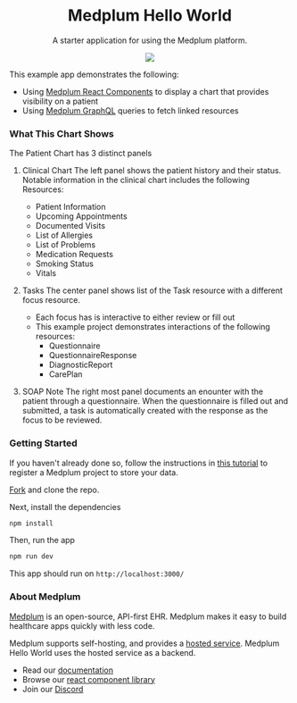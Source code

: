 <h1 align="center">Medplum Hello World</h1>
<p align="center">A starter application for using the Medplum platform.</p>
<p align="center">
<a href="https://github.com/medplum/medplum-hello-world/blob/main/LICENSE.txt">
    <img src="https://img.shields.io/badge/license-Apache-blue.svg" />
  </a>
</p>

This example app demonstrates the following:

- Using [Medplum React Components](https://storybook.medplum.com/?path=/docs/medplum-introduction--docs) to display a chart that provides visibility on a patient
- Using [Medplum GraphQL](https://graphiql.medplum.com/) queries to fetch linked resources

### What This Chart Shows 

The Patient Chart has 3 distinct panels

1. Clinical Chart
  The left panel shows the patient history and their status. Notable information in the clinical chart includes the following Resources:
    - Patient Information
    - Upcoming Appointments
    - Documented Visits 
    - List of Allergies
    - List of Problems
    - Medication Requests
    - Smoking Status
    - Vitals 

2. Tasks
  The center panel shows list of the Task resource with a different focus resource. 
    - Each focus has is interactive to either review or fill out
    - This example project demonstrates interactions of the following resources:
      - Questionnaire
      - QuestionnaireResponse
      - DiagnosticReport 
      - CarePlan

3. SOAP Note
  The right most panel documents an enounter with the patient through a questionnaire. When the questionnaire is filled out and submitted, a task is automatically created with the response as the focus to be reviewed.

### Getting Started

If you haven't already done so, follow the instructions in [this tutorial](https://www.medplum.com/docs/tutorials/app/register) to register a Medplum project to store your data.

[Fork](https://github.com/medplum/medplum-hello-world/fork) and clone the repo.

Next, install the dependencies

```bash
npm install
```

Then, run the app

```bash
npm run dev
```

This app should run on `http://localhost:3000/`

### About Medplum

[Medplum](https://www.medplum.com/) is an open-source, API-first EHR. Medplum makes it easy to build healthcare apps quickly with less code.

Medplum supports self-hosting, and provides a [hosted service](https://app.medplum.com/). Medplum Hello World uses the hosted service as a backend.

- Read our [documentation](https://www.medplum.com/docs)
- Browse our [react component library](https://docs.medplum.com/storybook/index.html?)
- Join our [Discord](https://discord.gg/medplum)
